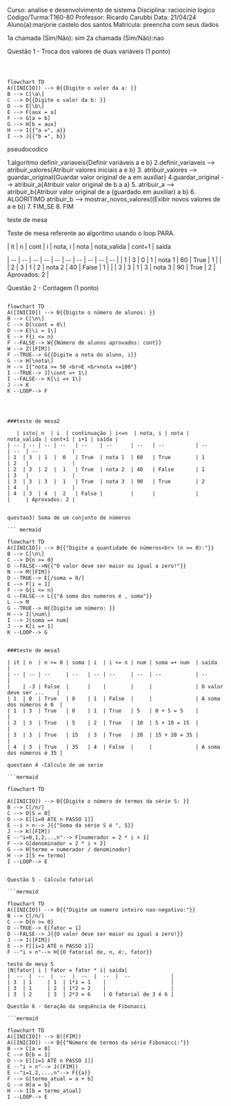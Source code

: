Curso: analise e desenvolvimento de sistema
Disciplina: raciocinio logico
Código/Turma:T160-80
Professor: Ricardo Carubbi
Data: 21/04/24
Aluno(a):marjorie castelo dos santos
Matrícula: preencha com seus dados

1a chamada (Sim/Não): sim
2a chamada (Sim/Não):nao

Questão 1 - Troca dos valores de duas variáveis (1 ponto)
```mermaid



flowchart TD
A([INICIO]) --> B{{Digite o valor da a: }}
B --> C[\a\]
C --> D{{Digite o valor da b: }}
D --> E[\b\]
E --> F[aux = a]
F --> G[a = b]
G --> H[b = aux]
H --> I{{"a =", a}}
I --> J{{"b =", b}}

```
pseudocodico


1.algoritmo definir_variaveis{Definir variáveis a e b}
2.definir_variaveis --> atribuir_valores{Atribuir valores iniciais a e b}
3. atribuir_valores --> guardar_original{Guardar valor original de a em auxiliar}
4.guardar_original --> atribuir_a{Atribuir valor original de b a a}
5. atribuir_a --> atribuir_b{Atribuir valor original de a (guardado em auxiliar) a b}
6.  ALGORITIMO atribuir_b --> mostrar_novos_valores((Exibir novos valores de a e b))
7. FIM_SE
8. FIM


teste de mesa 

Teste de mesa referente ao algoritmo usando o loop PARA.

| it | n  | cont | i  | nota, i | nota | nota_valida | cont+1 | saída   
     
| -- | -- | --   | -- | --      | --   | --   | --    | --    |  --         |
| 1  | 3  | 0    | 1  | nota 1  | 60   | True        | 1      |              |
| 2  | 3  | 1    | 2  | nota 2  | 40   | False       | 1      |              |
| 3  | 3  | 1    | 3  | nota 3  | 90   | True        | 2      | Aprovados: 2 |





Questão 2 - Contagem (1 ponto)

```mermaid

flowchart TD
A([INICIO]) --> B{{Digite o número de alunos: }}
B --> C[\n\]
C --> D[\cont = 0\]
D --> E[\i = 1\]
E --> F{i <= n}
F --FALSE--> W{{Número de alunos aprovados: cont}}
W --> Z([FIM])
F --TRUE--> G{{Digite a nota do aluno, i}}
G --> H[\nota\]
H --> I{"nota >= 50 <br>E <br>nota <=100"}
I --TRUE--> J[\cont =+ 1\]
I --FALSE--> K[\i =+ 1\]
J --> K
K --LOOP--> F




###teste de mesa2

   | isto| n  | i  | continuação | i<=n  | nota, i | nota | nota_valida | cont+1 | i+1 | saída | 
| -- | -- | -- | --   | --    | --      | --   | --          | --     | --  | --           |
| 1  | 3  | 1  |  0   | True  | nota 1  | 60   | True        | 1      | 2   |              |
| 2  | 3  | 2  |  1   | True  | nota 2  | 40   | False       | 1      | 3   |              |
| 3  | 3  | 3  |  1   | True  | nota 3  | 90   | True        | 2      | 4   |              |
| 4  | 3  | 4  |  2   | False |         |      |             |        |     | Aprovados: 2 |


questao3) Soma de um conjunto de números

``` mermaid

flowchart TD
A([INICIO]) --> B{{"Digite a quantidade de números<br> (n >= 0):"}}
B --> C[\n\]
C --> D{n >= 0}
D --FALSE-->N{{"O valor deve ser maior ou igual a zero!"}}
N --> M([FIM])
D --TRUE--> E[/soma = 0/]
E --> F[i = 1]
F --> G{i <= n}
G --FALSE--> L{{"A soma dos numeros é , soma"}}
L --> M
G --TRUE--> H{{Digite um número: }}
H --> I[\num\]
I --> J[soma =+ num]
J --> K[i =+ 1]
K --LOOP--> G


###teste de mesa3

| it | n  | n >= 0 | soma | i  | i <= n | num | soma =+ num  | saída                   |
| -- | -- | --     | --   | -- | --     | --  | --           | --                      |
|    | -3 | False  |      |    |        |     |              | O valor deve ser ...    |
| 1  | 0  | True   | 0    | 1  | False  |     |              | A soma dos números é 0  |
| 1  | 3  | True   | 0    | 1  | True   | 5   | 0 + 5 = 5    |                         |
| 2  | 3  | True   | 5    | 2  | True   | 10  | 5 + 10 = 15  |                         |
| 3  | 3  | True   | 15   | 3  | True   | 20  | 15 + 20 = 35 |                         |
| 4  | 3  | True   | 35   | 4  | False  |     |              | A soma dos números é 35 |

questaon 4 -Cálculo de um serie

```mermaid

flowchart TD

A([INICIO]) --> B{{Digite o número de termos da série S: }}
B --> C[/n/]
C --> D[S = 0]
D --> E[[i=0 ATE n PASSO 1]]
E --i > n--> J{{"Soma da série S é ", S}}
J --> K([FIM])
E --"i=0,1,2,..,n"--> F[numerador = 2 * i + 1]
F --> G[denominador = 2 * i + 2]
G --> H[termo = numerador / denominador]
H --> I[S += termo]
I --LOOP--> E


Questão 5 - Cálculo fatorial 

```mermaid

flowchart TD
A([INICIO]) --> B{{"Digite um numero inteiro nao-negativo:"}}
B --> C[/n/]
C --> D{n >= 0}
D --TRUE--> E[fator = 1]
D --FALSE--> J{{O valor deve ser maior ou igual a zero!}}
J --> I([FIM])
E --> F[[i=1 ATÉ n PASSO 1]]
F --"i > n"--> H{{O fatorial de, n, é:, fator}}

teste de mesa 5 
|N|fator| i | fator = fator * i| saida|
|  --  |  --  |  --  |  --  |  --  |  --             |
| 3  | 1     | 1  | 1*1 = 1    |                     |
| 3  | 1     | 2  | 1*2 = 2    |                     |
| 3  | 2     | 3  | 2*3 = 6    | O fatorial de 3 é 6 |

Questão 6 - Geração da sequência de Fibonacci

```mermaid

flowchart TD
A([INICIO]) --> B([FIM])
A([INICIO]) --> B{{"Número de termos da série Fibonacci:"}}
B --> C[a = 0]
C --> D[b = 1]
D --> E[[i=1 ATÉ n PASSO 1]]
E --"i > n"--> J([FIM])
E --"i=1,2,...,n"--> F{{a}}
F --> G[termo_atual = a + b]
G --> H[a = b]
H --> I[b = termo_atual]
I --LOOP--> E

